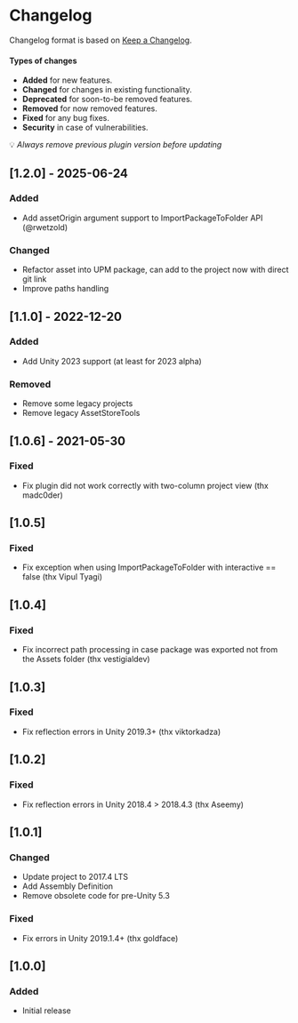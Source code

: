 # Changelog
Changelog format is based on [Keep a Changelog](https://keepachangelog.com/en/1.0.0/).

#### Types of changes  
- **Added** for new features.
- **Changed** for changes in existing functionality.
- **Deprecated** for soon-to-be removed features.
- **Removed** for now removed features.
- **Fixed** for any bug fixes.
- **Security** in case of vulnerabilities.

💡 _Always remove previous plugin version before updating_

## [1.2.0] - 2025-06-24

### Added
- Add assetOrigin argument support to ImportPackageToFolder API (@rwetzold)

### Changed
- Refactor asset into UPM package, can add to the project now with direct git link
- Improve paths handling

## [1.1.0] - 2022-12-20

### Added
- Add Unity 2023 support (at least for 2023 alpha)

### Removed
- Remove some legacy projects
- Remove legacy AssetStoreTools

## [1.0.6] - 2021-05-30

### Fixed
- Fix plugin did not work correctly with two-column project view (thx madc0der)

## [1.0.5]

### Fixed
- Fix exception when using ImportPackageToFolder with interactive == false (thx Vipul Tyagi)

## [1.0.4]

### Fixed
- Fix incorrect path processing in case package was exported not from the Assets folder (thx vestigialdev)

## [1.0.3]

### Fixed
- Fix reflection errors in Unity 2019.3+ (thx viktorkadza)

## [1.0.2]

### Fixed
- Fix reflection errors in Unity 2018.4 > 2018.4.3 (thx Aseemy)

## [1.0.1]

### Changed
- Update project to 2017.4 LTS
- Add Assembly Definition
- Remove obsolete code for pre-Unity 5.3

### Fixed
- Fix errors in Unity 2019.1.4+ (thx goldface)

## [1.0.0]

### Added
- Initial release 